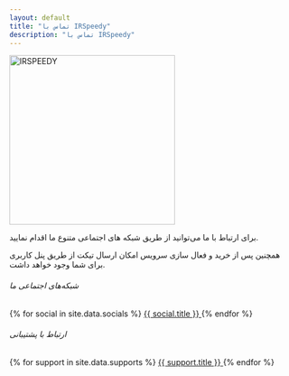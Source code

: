 ```yaml
---
layout: default
title: "تماس با IRSpeedy"
description: "تماس با IRSpeedy"
---
```



<p class="text-center mb-4">
    <img src="{{ '/assets/images/IRSPEEDY-L.webp' | relative_url }}" alt="IRSPEEDY" width="293" height="300">
</p>

<p>برای ارتباط با ما می‌توانید از طریق شبکه های اجتماعی متنوع ما اقدام نمایید.</p>
<p>همچنین پس از خرید و فعال سازی سرویس امکان ارسال تیکت از طریق پنل کاربری برای شما وجود خواهد داشت.</p>
<h6>شبکه‌های اجتماعی ما</h6>
<div class="social mb-4">
    {% for social in site.data.socials %}
    <a class="btn btn-light{{ social.class }}" href="{{ social.link }}" title="{{ social.title }}">
    <span class="{{ social.icon}}"></span> <span>{{ social.title }}</span>
    </a>
    {% endfor %}
</div>
<h6>ارتباط با پشتیبانی</h6>
<div class="supports mb-4">
    {% for support in site.data.supports %}
    <a class="btn btn-light{{ support.class }}" href="{{ support.link }}" title="{{ support.title }}">
    <span class="{{ support.icon}}"></span> <span>{{ support.title }}</span>
    </a>
    {% endfor %}
</div>